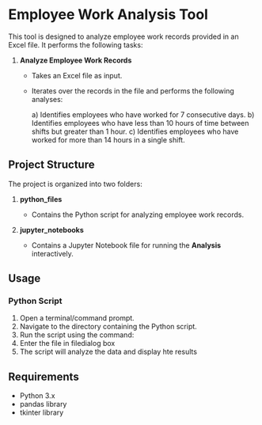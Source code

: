 # Employee Work Analysis Tool

This tool is designed to analyze employee work records provided in an Excel file. It performs the following tasks:

1. **Analyze Employee Work Records**

    - Takes an Excel file as input.
    - Iterates over the records in the file and performs the following analyses:

        a) Identifies employees who have worked for 7 consecutive days.
        b) Identifies employees who have less than 10 hours of time between shifts but greater than 1 hour.
        c) Identifies employees who have worked for more than 14 hours in a single shift.

## Project Structure

The project is organized into two folders:

1. **python_files**

    - Contains the Python script for analyzing employee work records.

2. **jupyter_notebooks**

    - Contains a Jupyter Notebook file for running the **Analysis** interactively.
    

## Usage

### Python Script

1. Open a terminal/command prompt.
2. Navigate to the directory containing the Python script.
3. Run the script using the command:
4. Enter the file in filedialog box
5. The script will analyze the data and display hte results

## Requirements

- Python 3.x
- pandas library
- tkinter library